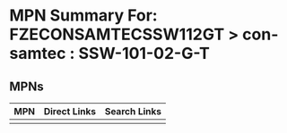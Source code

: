 



# MPN Summary For: FZECONSAMTECSSW112GT > con-samtec : SSW-101-02-G-T

## MPNs
  

|MPN|Direct Links|Search Links|
| :--- | :--- | :--- |
||||
